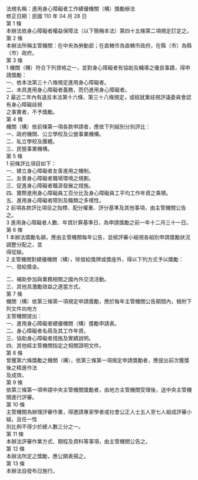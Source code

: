 法規名稱：進用身心障礙者工作績優機關（構）獎勵辦法  
修正日期：民國 110 年 04 月 28 日  
第 1 條  
本辦法依身心障礙者權益保障法（以下簡稱本法）第四十五條第二項規定訂定之。  
第 2 條  
本辦法所稱主管機關：在中央為勞動部；在直轄市為直轄市政府，在縣（市）為縣（市）政府。  
第 3 條  
1 機關（構）符合下列資格之一，並對身心障礙者有協助及輔導之優良事蹟，得申請獎勵：  
一、依本法第三十八條規定進用身心障礙者。  
二、未具進用身心障礙者義務，而仍進用身心障礙者。  
2 最近二年內有違反本法第十六條、第三十八條規定，或經就業歧視評議委員會認有身心障礙歧視  
之事實者，不予獎勵。  
第 4 條  
機關（構）依前條第一項各款申請者，應依下列組別分別評比：  
一、政府機關、公立學校及公營事業機構。  
二、私立學校及團體。  
三、民營事業機構。  
第 5 條  
1 前條評比項目如下：  
一、建立身心障礙者友善進用之機制。  
二、友善身心障礙者職場環境之規劃。  
三、促進身心障礙者職涯發展之措施。  
四、實際進用身心障礙員工百分比及身心障礙員工平均工作年資之乘積。  
五、進用身心障礙者障別及職類之多樣性。  
2 前項各款評比項目之指標、配分權重、評分基準及其他事項，由主管機關公告之。  
3 進用身心障礙者人數、年資計算基準日，為申請獎勵之前一年十二月三十一日。  
第 6 條  
1 本辦法獎勵名額，應由主管機關每年公告，並經評審小組視各組別申請獎勵狀況調整分配之，並  
得從缺。  
2 主管機關對績優機關（構），除發給獎牌或獎座外，得以下列方式予以獎勵：  
一、發給獎金。  


二、補助參加與業務相關之國內外交流活動。  
三、其他具激勵效益之適當方式。  
第 7 條  
機關（構）依第三條第一項規定申請獎勵，應於每年主管機關公告期間內，檢附下列文件向地方  
主管機關提出：  
一、進用身心障礙者績優機關（構）獎勵申請表。  
二、身心障礙者名冊及其工作年資。  
三、協助身心障礙者措施及實績說明。  
四、其他經主管機關指定之相關證明文件。  
第 8 條  
曾獲第六條獎勵之機關（構），依第三條第一項規定申請獎勵者，應提出前次獲獎後之精進作法  
及成效。  
第 9 條  
依第三條第一項申請中央主管機關獎勵者，由地方主管機關受理後，送中央主管機關進行評審。  
第 10 條  
主管機關為辦理評審作業，得邀請專家學者或社會公正人士五人至七人組成評審小組，且任一性  
別比例不得少於總人數三分之一。  
第 11 條  
本辦法評審作業方式、期程及資料等事項，由主管機關公告之。  
第 12 條  
本辦法所定之獎勵，應公開表揚之。  
第 13 條  
本辦法自發布日施行。  


